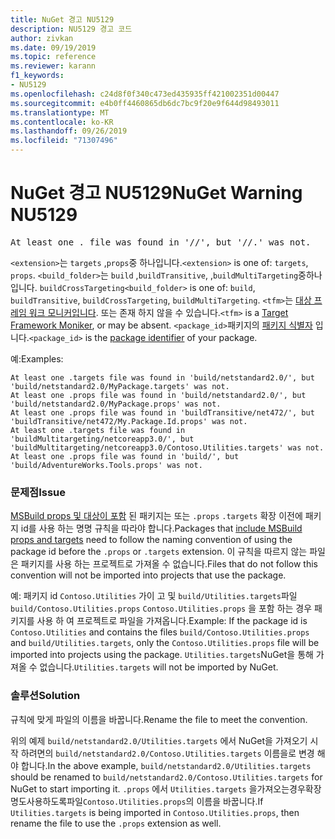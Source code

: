 ```yaml
---
title: NuGet 경고 NU5129
description: NU5129 경고 코드
author: zivkan
ms.date: 09/19/2019
ms.topic: reference
ms.reviewer: karann
f1_keywords:
- NU5129
ms.openlocfilehash: c24d8f0f340c473ed435935ff421002351d00447
ms.sourcegitcommit: e4b0ff4460865db6dc7bc9f20e9f644d98493011
ms.translationtype: MT
ms.contentlocale: ko-KR
ms.lasthandoff: 09/26/2019
ms.locfileid: "71307496"
---
```

# <a name="nuget-warning-nu5129"></a><span data-ttu-id="1a6ed-103">NuGet 경고 NU5129</span><span class="sxs-lookup"><span data-stu-id="1a6ed-103">NuGet Warning NU5129</span></span>

<pre>At least one .<extension> file was found in '<build_folder>/<tfm>/', but '<build_folder>/<tfm>/<package_id>.<extension>' was not.</pre>

<span data-ttu-id="1a6ed-104">`<extension>`는 `targets` ,`props`중 하나입니다.</span><span class="sxs-lookup"><span data-stu-id="1a6ed-104">`<extension>` is one of: `targets`, `props`.</span></span>
<span data-ttu-id="1a6ed-105">`<build_folder>`는 `build` ,`buildTransitive`, ,`buildMultiTargeting`중하나입니다. `buildCrossTargeting`</span><span class="sxs-lookup"><span data-stu-id="1a6ed-105">`<build_folder>` is one of: `build`, `buildTransitive`, `buildCrossTargeting`, `buildMultiTargeting`.</span></span>
<span data-ttu-id="1a6ed-106">`<tfm>`는 [대상 프레임 워크 모니커입니다](../target-frameworks.md). 또는 존재 하지 않을 수 있습니다.</span><span class="sxs-lookup"><span data-stu-id="1a6ed-106">`<tfm>` is a [Target Framework Moniker](../target-frameworks.md), or may be absent.</span></span>
<span data-ttu-id="1a6ed-107">`<package_id>`패키지의 [패키지 식별자](../nuspec.md#id) 입니다.</span><span class="sxs-lookup"><span data-stu-id="1a6ed-107">`<package_id>` is the [package identifier](../nuspec.md#id) of your package.</span></span>

<span data-ttu-id="1a6ed-108">예:</span><span class="sxs-lookup"><span data-stu-id="1a6ed-108">Examples:</span></span>

```
At least one .targets file was found in 'build/netstandard2.0/', but 'build/netstandard2.0/MyPackage.targets' was not.
At least one .props file was found in 'build/netstandard2.0/', but 'build/netstandard2.0/MyPackage.props' was not.
At least one .props file was found in 'buildTransitive/net472/', but 'buildTransitive/net472/My.Package.Id.props' was not.
At least one .targets file was found in 'buildMultitargeting/netcoreapp3.0/', but 'buildMultitargeting/netcoreapp3.0/Contoso.Utilities.targets' was not.
At least one .props file was found in 'build/', but 'build/AdventureWorks.Tools.props' was not.
```

### <a name="issue"></a><span data-ttu-id="1a6ed-109">문제점</span><span class="sxs-lookup"><span data-stu-id="1a6ed-109">Issue</span></span>

<span data-ttu-id="1a6ed-110">[MSBuild props 및 대상이 포함](../../create-packages/creating-a-package.md#include-msbuild-props-and-targets-in-a-package) 된 패키지는 또는 `.props` `.targets` 확장 이전에 패키지 id를 사용 하는 명명 규칙을 따라야 합니다.</span><span class="sxs-lookup"><span data-stu-id="1a6ed-110">Packages that [include MSBuild props and targets](../../create-packages/creating-a-package.md#include-msbuild-props-and-targets-in-a-package) need to follow the naming convention of using the package id before the `.props` or `.targets` extension.</span></span> <span data-ttu-id="1a6ed-111">이 규칙을 따르지 않는 파일은 패키지를 사용 하는 프로젝트로 가져올 수 없습니다.</span><span class="sxs-lookup"><span data-stu-id="1a6ed-111">Files that do not follow this convention will not be imported into projects that use the package.</span></span>

<span data-ttu-id="1a6ed-112">예: 패키지 id `Contoso.Utilities` 가이 고 및 `build/Utilities.targets`파일 `build/Contoso.Utilities.props` `Contoso.Utilities.props` 을 포함 하는 경우 패키지를 사용 하 여 프로젝트로 파일을 가져옵니다.</span><span class="sxs-lookup"><span data-stu-id="1a6ed-112">Example: If the package id is `Contoso.Utilities` and contains the files `build/Contoso.Utilities.props` and `build/Utilities.targets`, only the `Contoso.Utilities.props` file will be imported into projects using the package.</span></span> <span data-ttu-id="1a6ed-113">`Utilities.targets`NuGet을 통해 가져올 수 없습니다.</span><span class="sxs-lookup"><span data-stu-id="1a6ed-113">`Utilities.targets` will not be imported by NuGet.</span></span>

### <a name="solution"></a><span data-ttu-id="1a6ed-114">솔루션</span><span class="sxs-lookup"><span data-stu-id="1a6ed-114">Solution</span></span>

<span data-ttu-id="1a6ed-115">규칙에 맞게 파일의 이름을 바꿉니다.</span><span class="sxs-lookup"><span data-stu-id="1a6ed-115">Rename the file to meet the convention.</span></span>

<span data-ttu-id="1a6ed-116">위의 예제 `build/netstandard2.0/Utilities.targets` 에서 NuGet을 가져오기 시작 하려면의 `build/netstandard2.0/Contoso.Utilities.targets` 이름을로 변경 해야 합니다.</span><span class="sxs-lookup"><span data-stu-id="1a6ed-116">In the above example, `build/netstandard2.0/Utilities.targets` should be renamed to `build/netstandard2.0/Contoso.Utilities.targets` for NuGet to start importing it.</span></span> <span data-ttu-id="1a6ed-117">`.props` 에서 `Utilities.targets` 을가져오는경우확장명도사용하도록파일`Contoso.Utilities.props`의 이름을 바꿉니다.</span><span class="sxs-lookup"><span data-stu-id="1a6ed-117">If `Utilities.targets` is being imported in `Contoso.Utilities.props`, then rename the file to use the `.props` extension as well.</span></span>
